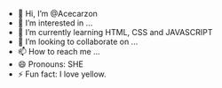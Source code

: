 - 👋 Hi, I’m @Acecarzon
- 👀 I’m interested in ...
- 🌱 I’m currently learning HTML, CSS and JAVASCRIPT
- 💞️ I’m looking to collaborate on ...
- 📫 How to reach me ...
- 😄 Pronouns: SHE
- ⚡ Fun fact: I love yellow. 

<!---
Acecarzon/Acecarzon is a ✨ special ✨ repository because its `README.md` (this file) appears on your GitHub profile.
You can click the Preview link to take a look at your changes.
--->
